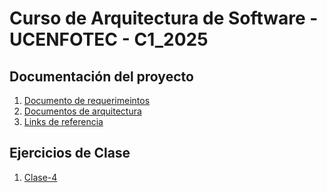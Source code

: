# Curso de Arquitectura de Software - UCENFOTEC - C1_2025

## Documentación del proyecto

1. [Documento de requerimeintos](Proyecto/docs/template_requerimientos.md)
1. [Documentos de arquitectura](docs/template_proyecto.md)
1. [Links de referencia](referencias/links.md)


## Ejercicios de Clase

1. [Clase-4](ejemplos)
